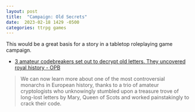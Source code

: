 ```yaml
---
layout: post
title:  "Campaign: Old Secrets"
date:  2023-02-18 1429 -0500
categories: ttrpg games
---
```

This would be a great basis for a story in a tabletop roleplaying game campaign.

- [3 amateur codebreakers set out to decrypt old letters. They uncovered royal history - OPB](https://www.opb.org/article/2023/02/10/3-amateur-codebreakers-set-out-to-decrypt-old-letters-they-uncovered-royal-history/)

> We can now learn more about one of the most controversial monarchs in European history, thanks to a trio of amateur cryptologists who unknowingly stumbled upon a treasure trove of long-lost letters by Mary, Queen of Scots and worked painstakingly to crack their code.